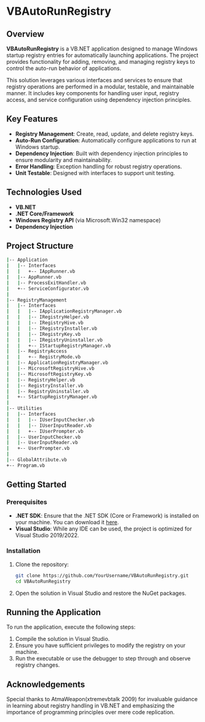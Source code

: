 # VBAutoRunRegistry

## Overview

**VBAutoRunRegistry** is a VB.NET application designed to manage Windows startup registry entries for automatically launching applications. The project provides functionality for adding, removing, and managing registry keys to control the auto-run behavior of applications.

This solution leverages various interfaces and services to ensure that registry operations are performed in a modular, testable, and maintainable manner. It includes key components for handling user input, registry access, and service configuration using dependency injection principles.

## Key Features

- **Registry Management**: Create, read, update, and delete registry keys.
- **Auto-Run Configuration**: Automatically configure applications to run at Windows startup.
- **Dependency Injection**: Built with dependency injection principles to ensure modularity and maintainability.
- **Error Handling**: Exception handling for robust registry operations.
- **Unit Testable**: Designed with interfaces to support unit testing.

## Technologies Used

- **VB.NET**
- **.NET Core/Framework**
- **Windows Registry API** (via Microsoft.Win32 namespace)
- **Dependency Injection**

## Project Structure

```bash
|-- Application
|   |-- Interfaces
|   |   +-- IAppRunner.vb
|   |-- AppRunner.vb
|   |-- ProcessExitHandler.vb
|   +-- ServiceConfigurator.vb
|
|-- RegistryManagement
|   |-- Interfaces
|   |   |-- IApplicationRegistryManager.vb
|   |   |-- IRegistryHelper.vb
|   |   |-- IRegistryHive.vb
|   |   |-- IRegistryInstaller.vb
|   |   |-- IRegistryKey.vb
|   |   |-- IRegistryUninstaller.vb
|   |   +-- IStartupRegistryManager.vb
|   |-- RegistryAccess
|   |   +-- RegistryMode.vb
|   |-- ApplicationRegistryManager.vb
|   |-- MicrosoftRegistryHive.vb
|   |-- MicrosoftRegistryKey.vb
|   |-- RegistryHelper.vb
|   |-- RegistryInstaller.vb
|   |-- RegistryUninstaller.vb
|   +-- StartupRegistryManager.vb
|
|-- Utilities
|   |-- Interfaces
|   |   |-- IUserInputChecker.vb
|   |   |-- IUserInputReader.vb
|   |   +-- IUserPrompter.vb
|   |-- UserInputChecker.vb
|   |-- UserInputReader.vb
|   +-- UserPrompter.vb
|
|-- GlobalAttribute.vb
+-- Program.vb
```

## Getting Started

### Prerequisites

- **.NET SDK**: Ensure that the .NET SDK (Core or Framework) is installed on your machine. You can download it [here](https://dotnet.microsoft.com/download).
- **Visual Studio**: While any IDE can be used, the project is optimized for Visual Studio 2019/2022.

### Installation

1. Clone the repository:
   ```bash
   git clone https://github.com/YourUsername/VBAutoRunRegistry.git
   cd VBAutoRunRegistry
   ```
2. Open the solution in Visual Studio and restore the NuGet packages.

## Running the Application
To run the application, execute the following steps:

1. Compile the solution in Visual Studio.
2. Ensure you have sufficient privileges to modify the registry on your machine.
3. Run the executable or use the debugger to step through and observe registry changes.

## Acknowledgements
Special thanks to AtmaWeapon(xtremevbtalk 2009) for invaluable guidance in learning about registry handling in VB.NET and emphasizing the importance of programming principles over mere code replication.
